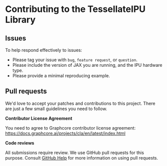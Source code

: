 # Contributing to the TessellateIPU Library

## Issues

To help respond effectively to issues:

* Please tag your issue with `bug`, `feature request`, or `question`.
* Please include the version of JAX you are running, and the IPU hardware type.
* Please provide a minimal reproducing example.

## Pull requests

We'd love to accept your patches and contributions to this project. There are
just a few small guidelines you need to follow.

**Contributor License Agreement**

You need to agree to Graphcore contributor license agreement: <https://docs.graphcore.ai/projects/cla/en/latest/index.html>

**Code reviews**

All submissions require review. We
use GitHub pull requests for this purpose. Consult
[GitHub Help](https://help.github.com/articles/about-pull-requests/) for more
information on using pull requests.
